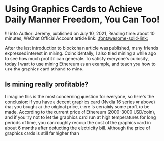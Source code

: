 # Using Graphics Cards to Achieve Daily Manner Freedom, You Can Too!

!!! info
    Author: Jeremy, published on July 10, 2021, Reading time: about 10 minutes, WeChat Official Account article link: [:fontawesome-solid-link:](https://mp.weixin.qq.com/s/6_HT2ZXp44ECw66RzO_kUA)


After the last introduction to blockchain article was published, many friends expressed interest in mining. Coincidentally, I also tried mining a while ago to see how much profit it can generate. To satisfy everyone's curiosity, today I want to use mining Ethereum as an example, and teach you how to use the graphics card at hand to mine.

## Is mining really profitable?
I imagine this is the most concerning question for everyone, so here's the conclusion: if you have a decent graphics card (Nvidia 16 series or above) that you bought at the original price, there is certainly some profit to be made. According to the current price of Ethereum (2000-3000 USD/coin), and if you try not to let the graphics card run at high temperatures for long periods of time, you can roughly recoup the cost of the graphics card in about 6 months after deducting the electricity bill. Although the price of graphics cards is still far higher than